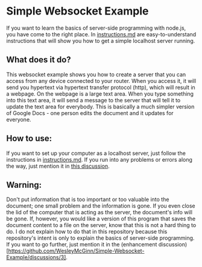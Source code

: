 # Simple Websocket Example
If you want to learn the basics of server-side programming with node.js, you have come to the right place.  In [instructions.md](https://github.com/WesleyMcGinn/Localhost-Document/blob/main/instructions.md) are easy-to-understand instructions that will show you how to get a simple localhost server running.

## What does it do?
This websocket example shows you how to create a server that you can access from any device connected to your router.  When you access it, it will send you hypertext via hypertext transfer protocol (http), which will result in a webpage.  On the webpage is a large text area.  When you type something into this text area, it will send a message to the server that will tell it to update the text area for everybody.  This is basically a much simpler version of Google Docs - one person edits the document and it updates for everyone.

## How to use:
If you want to set up your computer as a localhost server, just follow the instructions in [instructions.md](https://github.com/WesleyMcGinn/Localhost-Document/blob/main/instructions.md).  If you run into any problems or errors along the way, just mention it in [this discussion](https://github.com/WesleyMcGinn/Localhost-Document/discussions/1).

## Warning:
Don't put information that is too important or too valuable into the document; one small problem and the information is gone.  If you even close the lid of the computer that is acting as the server, the document's info will be gone.  If, however, you would like a version of this program that saves the document content to a file on the server, know that this is not a hard thing to do.  I do not explain how to do that in this repository because this repository's intent is only to explain the basics of server-side programming.  If you want to go further, just mention it in the (enhancement discussion)[https://github.com/WesleyMcGinn/Simple-Websocket-Example/discussions/3].
